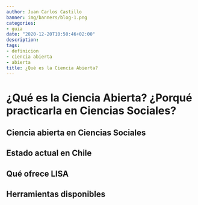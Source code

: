 ```yaml
---
author: Juan Carlos Castillo
banner: img/banners/blog-1.png
categories:
- guia
date: "2020-12-20T10:50:46+02:00"
description: 
tags:
- definicion
- ciencia abierta
- abierta
title: ¿Qué es la Ciencia Abierta?
---
```


# ¿Qué es la Ciencia Abierta? ¿Porqué practicarla en Ciencias Sociales?

## Ciencia abierta en Ciencias Sociales

## Estado actual en Chile

## Qué ofrece LISA

## Herramientas disponibles
